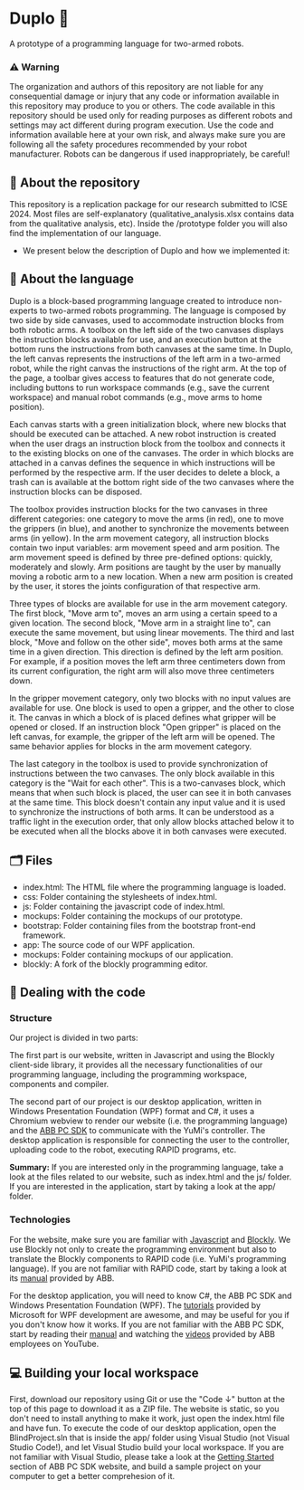 # Duplo :mechanical_arm:
A prototype of a programming language for two-armed robots.

### :warning: Warning 
The organization and authors of this repository are not liable for any consequential damage or injury that any code or information available in this repository may produce to you or others. The code available in this repository should be used only for reading purposes as different robots and settings may act different during  program execution. Use the code and information available here at your own risk, and always make sure you are following all the safety procedures recommended by your robot manufacturer. Robots can be dangerous if used inappropriately, be careful!

## 📘 About the repository
This repository is a replication package for our research submitted to ICSE 2024. Most files are self-explanatory (qualitative_analysis.xlsx contains data from the qualitative analysis, etc). Inside the /prototype folder you will also find the implementation of our language.

- We present below the description of Duplo and how we implemented it:

## 📘 About the language
Duplo is a block-based programming language created to introduce non-experts to two-armed robots programming. The language is composed by two side by side canvases, used to accommodate instruction blocks from both robotic arms. A toolbox on the left side of the two canvases displays the instruction blocks available for use, and an execution button at the bottom runs the instructions from both canvases at the same time. In Duplo, the left canvas represents the instructions of the left arm in a two-armed robot, while the right canvas the instructions of the right arm. At the top of the page, a toolbar gives access to features that do not generate code, including buttons to run workspace commands (e.g., save the current workspace) and manual robot commands (e.g., move arms to home position). 

Each canvas starts with a green initialization block, where new blocks that should be executed can be attached. A new robot instruction is created when the user drags an instruction block from the toolbox and connects it to the existing blocks on one of the canvases. The order in which blocks are attached in a canvas defines the sequence in which instructions will be performed by the respective arm. If the user decides to delete a block, a trash can is available at the bottom right side of the two canvases where the instruction blocks can be disposed.

The toolbox provides instruction blocks for the two canvases in three different categories: one category to move the arms (in red), one to move the grippers (in blue), and another to synchronize the movements between arms (in yellow). In the arm movement category, all instruction blocks contain two input variables: arm movement speed and arm position. The arm movement speed is defined by three pre-defined options: quickly, moderately and slowly. Arm positions are taught by the user by manually moving a robotic arm to a new location. When a new arm position is created by the user, it stores the joints configuration of that respective arm.

Three types of blocks are available for use in the arm movement category. The first block, "Move arm to", moves an arm using a certain speed to a given location. The second block, "Move arm in a straight line to", can execute the same movement, but using linear movements. The third and last block, "Move and follow on the other side", moves both arms at the same time in a given direction. This direction is defined by the left arm position. For example, if a position moves the left arm three centimeters down from its current configuration, the right arm will also move three centimeters down.

In the gripper movement category, only two blocks with no input values are available for use. One block is used to open a gripper, and the other to close it. The canvas in which a block of is placed defines what gripper will be opened or closed. If an instruction block "Open gripper" is placed on the left canvas, for example, the gripper of the left arm will be opened. The same behavior applies for blocks in the arm movement category.

The last category in the toolbox is used to provide synchronization of instructions between the two canvases. The only block available in this category is the "Wait for each other". This is a two-canvases block, which means that when such block is placed, the user can see it in both canvases at the same time. This block doesn't contain any input value and it is used to synchronize the instructions of both arms. It can be understood as a traffic light in the execution order, that only allow blocks attached below it to be executed when all the blocks above it in both canvases were executed.

## :card_index_dividers:	Files
- index.html: The HTML file where the programming language is loaded.
- css: Folder containing the stylesheets of index.html.
- js: Folder containing the javascript code of index.html.
- mockups: Folder containing the mockups of our prototype.
- bootstrap: Folder containing files from the bootstrap front-end framework.
- app: The source code of our WPF application.
- mockups: Folder containing mockups of our application.
- blockly: A fork of the blockly programming editor.

## :nut_and_bolt: Dealing with the code

### Structure

Our project is divided in two parts: 

The first part is our website, written in Javascript and using the Blockly client-side library, it provides all the necessary functionalities of our programming language, including the programming workspace, components and compiler.

The second part of our project is our desktop application, written in Windows Presentation Foundation (WPF) format and C#, it uses a Chromium webview to render our website (i.e. the programming language) and the [ABB PC SDK](https://developercenter.robotstudio.com/api/pcsdk/) to communicate with the YuMi's controller. The desktop application is responsible for connecting the user to the controller, uploading code to the robot, executing RAPID programs, etc.

**Summary:** If you are interested only in the programming language, take a look at the files related to our website, such as index.html and the js/ folder. If you are interested in the application, start by taking a look at the app/ folder.

### Technologies

For the website, make sure you are familiar with [Javascript](https://www.javascript.com/) and [Blockly](https://developers.google.com/blockly). We use Blockly not only to create the programming environment but also to translate the Blockly components to RAPID code (i.e. YuMi's programming language). If you are not familiar with RAPID code, start by taking a look at its [manual](https://library.e.abb.com/public/b227fcd260204c4dbeb8a58f8002fe64/Rapid_instructions.pdf?x-sign=f79v/883X1nHGc8fqH+WAJ2F30y/M6TZfYUuPuQpP+jeMBygouyGg+WSj8A9Otry) provided by ABB.

For the desktop application, you will need to know C#, the ABB PC SDK and Windows Presentation Foundation (WPF). The [tutorials](https://docs.microsoft.com/en-us/visualstudio/designers/getting-started-with-wpf) provided by Microsoft for WPF development are awesome, and may be useful for you if you don't know how it works. If you are not familiar with the ABB PC SDK, start by reading their [manual](https://developercenter.robotstudio.com/api/pcsdk/) and watching the [videos](https://www.youtube.com/watch?v=8CZxQxSb5lk) provided by ABB employees on YouTube.

## :computer: Building your local workspace
First, download our repository using Git or use the "Code ↓" button at the top of this page to download it as a ZIP file. The website is static, so you don't need to install anything to make it work, just open the index.html file and have fun. To execute the code of our desktop application, open the BlindProject.sln that is inside the app/ folder using Visual Studio (not Visual Studio Code!), and let Visual Studio build your local workspace. If you are not familiar with Visual Studio, please take a look at the [Getting Started](https://developercenter.robotstudio.com/api/pcsdk/articles/Introduction/GettingStarted.html) section of ABB PC SDK website, and build a sample project on your computer to get a better comprehesion of it.
